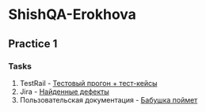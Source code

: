 # ShishQA-Erokhova

## Practice 1

### Tasks
1. TestRail - [Тестовый прогон + тест-кейсы](http://89.223.126.182/testrail/index.php?/runs/view/65&group_by=cases:section_id&group_order=asc)
2. Jira - [Найденные дефекты](http://89.223.126.182:8080/browse/HL-22?jql=project%20%3D%20HL%20AND%20resolution%20%3D%20Unresolved%20AND%20reporter%20in%20(%22v.volochaeva%40bk.ru%22)%20ORDER%20BY%20priority%20DESC%2C%20updated%20DESC)
3. Пользовательская документация - [Бабушка поймет](task-3/README.md)